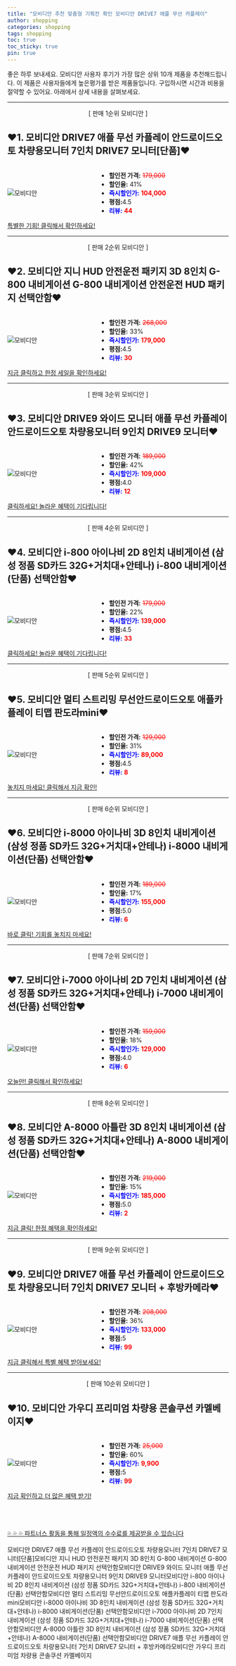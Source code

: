 ```yaml
---
title: "모비디안 추천 맞춤형 기획전 확인 모비디안 DRIVE7 애플 무선 카플레이"
author: shopping
categories: shopping
tags: shopping
toc: true
toc_sticky: true
pin: true
---
```

좋은 하루 보내세요.  모비디안 사용자 후기가 가장 많은 상위 10개 제품을 추천해드립니다. 이 제품은 사용자들에게 높은평가를 받은 제품들입니다. 구입하시면 시간과 비용을 절약할 수 있어요. 아래에서 상세 내용을 살펴보세요.

---
<p class="toplist" style="margin: 0 auto; display: block; width: fit-content;">[ 판매 1순위 모비디안 ]</p>

<h2><strong>❤️1. 모비디안 DRIVE7 애플 무선 카플레이 안드로이드오토 차량용모니터 7인치 DRIVE7 모니터[단품]❤️</strong></h2>

<div style="display: flex; align-items: center;">
    <div style="flex: 0.4;">
        <img src="https://thumbnail8.coupangcdn.com/thumbnails/remote/230x230ex/image/vendor_inventory/3063/7a8093d31ba9d19cd189bbec14a99709c190115b9c1a9e7fb17180137b52.jpg" alt="모비디안" style="max-width: 100%;">
    </div>
    <div style="flex: 0.6; margin-left: 10px;">
        <ul>
            <li><strong>할인전 가격:</strong> <del style="color: red;">179,000</del></li>
            <li><strong>할인율:</strong> 41%</li>
            <li><span style='color:blue'><strong>즉시할인가:</strong></span> <span style='color:red'><strong>104,000</strong></span></li>
            <li><strong>평점:</strong>4.5</li>
            <li><span style='color:blue'><strong>리뷰:</strong></span> <span style='color:red'><strong>44</strong></span></li>
        </ul>
    </div>
</div>
<div class="center">
    <a href="https://William4Davisa.github.io?lptag=AF9450613&subid=githubio&pageKey=7597399725&traceid=V0-153&itemId=20089523358&vendorItemId=89676196776" class="myButton">
        특별한 기회! 클릭해서 확인하세요!
    </a>
</div>


---
<p class="toplist" style="margin: 0 auto; display: block; width: fit-content;">[ 판매 2순위 모비디안 ]</p>

<h2><strong>❤️2. 모비디안 지니 HUD 안전운전 패키지 3D 8인치 G-800 내비게이션 G-800 내비게이션 안전운전 HUD 패키지 선택안함❤️</strong></h2>

<div style="display: flex; align-items: center;">
    <div style="flex: 0.4;">
        <img src="https://thumbnail6.coupangcdn.com/thumbnails/remote/230x230ex/image/vendor_inventory/06f4/f7c85c69b81c9cd850142741dc67e0fe0b02ca231f36a2976b44a6e977bc.jpg" alt="모비디안" style="max-width: 100%;">
    </div>
    <div style="flex: 0.6; margin-left: 10px;">
        <ul>
            <li><strong>할인전 가격:</strong> <del style="color: red;">268,000</del></li>
            <li><strong>할인율:</strong> 33%</li>
            <li><span style='color:blue'><strong>즉시할인가:</strong></span> <span style='color:red'><strong>179,000</strong></span></li>
            <li><strong>평점:</strong>4.5</li>
            <li><span style='color:blue'><strong>리뷰:</strong></span> <span style='color:red'><strong>30</strong></span></li>
        </ul>
    </div>
</div>
<div class="center">
    <a href="https://William4Davisa.github.io?lptag=AF9450613&subid=githubio&pageKey=7657980646&traceid=V0-153&itemId=20393944298&vendorItemId=89676220680" class="myButton">
        지금 클릭하고 한정 세일을 확인하세요!
    </a>
</div>


---
<p class="toplist" style="margin: 0 auto; display: block; width: fit-content;">[ 판매 3순위 모비디안 ]</p>

<h2><strong>❤️3. 모비디안 DRIVE9 와이드 모니터 애플 무선 카플레이 안드로이드오토 차량용모니터 9인치 DRIVE9 모니터❤️</strong></h2>

<div style="display: flex; align-items: center;">
    <div style="flex: 0.4;">
        <img src="https://thumbnail10.coupangcdn.com/thumbnails/remote/230x230ex/image/vendor_inventory/3322/76e7956b2fac47a2dcd3b58f9138a3eb39e9ca2ca959635754800c219c32.jpg" alt="모비디안" style="max-width: 100%;">
    </div>
    <div style="flex: 0.6; margin-left: 10px;">
        <ul>
            <li><strong>할인전 가격:</strong> <del style="color: red;">189,000</del></li>
            <li><strong>할인율:</strong> 42%</li>
            <li><span style='color:blue'><strong>즉시할인가:</strong></span> <span style='color:red'><strong>109,000</strong></span></li>
            <li><strong>평점:</strong>4.0</li>
            <li><span style='color:blue'><strong>리뷰:</strong></span> <span style='color:red'><strong>12</strong></span></li>
        </ul>
    </div>
</div>
<div class="center">
    <a href="https://William4Davisa.github.io?lptag=AF9450613&subid=githubio&pageKey=7743963306&traceid=V0-153&itemId=20841842525&vendorItemId=89676209832" class="myButton">
        클릭하세요! 놀라운 혜택이 기다립니다!
    </a>
</div>


---
<p class="toplist" style="margin: 0 auto; display: block; width: fit-content;">[ 판매 4순위 모비디안 ]</p>

<h2><strong>❤️4. 모비디안 i-800 아이나비 2D 8인치 내비게이션 (삼성 정품 SD카드 32G+거치대+안테나) i-800 내비게이션(단품) 선택안함❤️</strong></h2>

<div style="display: flex; align-items: center;">
    <div style="flex: 0.4;">
        <img src="https://thumbnail7.coupangcdn.com/thumbnails/remote/230x230ex/image/vendor_inventory/866d/b811295179c14327251cf3baa4a77599ee69e89427d14a417e8a8fa4e358.jpg" alt="모비디안" style="max-width: 100%;">
    </div>
    <div style="flex: 0.6; margin-left: 10px;">
        <ul>
            <li><strong>할인전 가격:</strong> <del style="color: red;">179,000</del></li>
            <li><strong>할인율:</strong> 22%</li>
            <li><span style='color:blue'><strong>즉시할인가:</strong></span> <span style='color:red'><strong>139,000</strong></span></li>
            <li><strong>평점:</strong>4.5</li>
            <li><span style='color:blue'><strong>리뷰:</strong></span> <span style='color:red'><strong>33</strong></span></li>
        </ul>
    </div>
</div>
<div class="center">
    <a href="https://William4Davisa.github.io?lptag=AF9450613&subid=githubio&pageKey=7461364758&traceid=V0-153&itemId=19448521973&vendorItemId=89676190273" class="myButton">
        클릭하세요! 놀라운 혜택이 기다립니다!
    </a>
</div>


---
<p class="toplist" style="margin: 0 auto; display: block; width: fit-content;">[ 판매 5순위 모비디안 ]</p>

<h2><strong>❤️5. 모비디안 멀티 스트리밍 무선안드로이드오토 애플카플레이 티맵 판도라mini❤️</strong></h2>

<div style="display: flex; align-items: center;">
    <div style="flex: 0.4;">
        <img src="https://thumbnail10.coupangcdn.com/thumbnails/remote/230x230ex/image/vendor_inventory/a2c7/dda37b37ac2cdd82073d6bc1d18acb5fcc3b67d75647fcffbee06d93761b.jpg" alt="모비디안" style="max-width: 100%;">
    </div>
    <div style="flex: 0.6; margin-left: 10px;">
        <ul>
            <li><strong>할인전 가격:</strong> <del style="color: red;">129,000</del></li>
            <li><strong>할인율:</strong> 31%</li>
            <li><span style='color:blue'><strong>즉시할인가:</strong></span> <span style='color:red'><strong>89,000</strong></span></li>
            <li><strong>평점:</strong>4.5</li>
            <li><span style='color:blue'><strong>리뷰:</strong></span> <span style='color:red'><strong>8</strong></span></li>
        </ul>
    </div>
</div>
<div class="center">
    <a href="https://William4Davisa.github.io?lptag=AF9450613&subid=githubio&pageKey=7730049841&traceid=V0-153&itemId=20769472045&vendorItemId=89676199012" class="myButton">
        놓치지 마세요! 클릭해서 지금 확인!
    </a>
</div>


---
<p class="toplist" style="margin: 0 auto; display: block; width: fit-content;">[ 판매 6순위 모비디안 ]</p>

<h2><strong>❤️6. 모비디안 i-8000 아이나비 3D 8인치 내비게이션 (삼성 정품 SD카드 32G+거치대+안테나) i-8000 내비게이션(단품) 선택안함❤️</strong></h2>

<div style="display: flex; align-items: center;">
    <div style="flex: 0.4;">
        <img src="https://thumbnail6.coupangcdn.com/thumbnails/remote/230x230ex/image/vendor_inventory/04ee/1268da279248fca3ce068c39031605cdddd17b895b6c95b3f7546af48325.jpg" alt="모비디안" style="max-width: 100%;">
    </div>
    <div style="flex: 0.6; margin-left: 10px;">
        <ul>
            <li><strong>할인전 가격:</strong> <del style="color: red;">189,000</del></li>
            <li><strong>할인율:</strong> 17%</li>
            <li><span style='color:blue'><strong>즉시할인가:</strong></span> <span style='color:red'><strong>155,000</strong></span></li>
            <li><strong>평점:</strong>5.0</li>
            <li><span style='color:blue'><strong>리뷰:</strong></span> <span style='color:red'><strong>6</strong></span></li>
        </ul>
    </div>
</div>
<div class="center">
    <a href="https://William4Davisa.github.io?lptag=AF9450613&subid=githubio&pageKey=7913021877&traceid=V0-153&itemId=21718329525&vendorItemId=89676227893" class="myButton">
        바로 클릭! 기회를 놓치지 마세요!
    </a>
</div>


---
<p class="toplist" style="margin: 0 auto; display: block; width: fit-content;">[ 판매 7순위 모비디안 ]</p>

<h2><strong>❤️7. 모비디안 i-7000 아이나비 2D 7인치 내비게이션 (삼성 정품 SD카드 32G+거치대+안테나) i-7000 내비게이션(단품) 선택안함❤️</strong></h2>

<div style="display: flex; align-items: center;">
    <div style="flex: 0.4;">
        <img src="https://thumbnail6.coupangcdn.com/thumbnails/remote/230x230ex/image/vendor_inventory/9566/e3cb2dcea173761caa46abca9a2a9002ae82b953d9f2a0aedc6648a0c7cc.jpg" alt="모비디안" style="max-width: 100%;">
    </div>
    <div style="flex: 0.6; margin-left: 10px;">
        <ul>
            <li><strong>할인전 가격:</strong> <del style="color: red;">159,000</del></li>
            <li><strong>할인율:</strong> 18%</li>
            <li><span style='color:blue'><strong>즉시할인가:</strong></span> <span style='color:red'><strong>129,000</strong></span></li>
            <li><strong>평점:</strong>4.0</li>
            <li><span style='color:blue'><strong>리뷰:</strong></span> <span style='color:red'><strong>6</strong></span></li>
        </ul>
    </div>
</div>
<div class="center">
    <a href="https://William4Davisa.github.io?lptag=AF9450613&subid=githubio&pageKey=7913048692&traceid=V0-153&itemId=21718454679&vendorItemId=89676212617" class="myButton">
        오늘만! 클릭해서 확인하세요!
    </a>
</div>


---
<p class="toplist" style="margin: 0 auto; display: block; width: fit-content;">[ 판매 8순위 모비디안 ]</p>

<h2><strong>❤️8. 모비디안 A-8000 아틀란 3D 8인치 내비게이션 (삼성 정품 SD카드 32G+거치대+안테나) A-8000 내비게이션(단품) 선택안함❤️</strong></h2>

<div style="display: flex; align-items: center;">
    <div style="flex: 0.4;">
        <img src="https://thumbnail6.coupangcdn.com/thumbnails/remote/230x230ex/image/vendor_inventory/51cd/22f63bf8a2c6985de8ac0f5a7a4ecfa45d9e45c877766f931e1b6f821b57.jpg" alt="모비디안" style="max-width: 100%;">
    </div>
    <div style="flex: 0.6; margin-left: 10px;">
        <ul>
            <li><strong>할인전 가격:</strong> <del style="color: red;">219,000</del></li>
            <li><strong>할인율:</strong> 15%</li>
            <li><span style='color:blue'><strong>즉시할인가:</strong></span> <span style='color:red'><strong>185,000</strong></span></li>
            <li><strong>평점:</strong>5.0</li>
            <li><span style='color:blue'><strong>리뷰:</strong></span> <span style='color:red'><strong>2</strong></span></li>
        </ul>
    </div>
</div>
<div class="center">
    <a href="https://William4Davisa.github.io?lptag=AF9450613&subid=githubio&pageKey=7913058752&traceid=V0-153&itemId=21718500236&vendorItemId=89676230538" class="myButton">
        지금 클릭! 한정 혜택을 확인하세요!
    </a>
</div>


---
<p class="toplist" style="margin: 0 auto; display: block; width: fit-content;">[ 판매 9순위 모비디안 ]</p>

<h2><strong>❤️9. 모비디안 DRIVE7 애플 무선 카플레이 안드로이드오토 차량용모니터 7인치 DRIVE7 모니터 + 후방카메라❤️</strong></h2>

<div style="display: flex; align-items: center;">
    <div style="flex: 0.4;">
        <img src="https://thumbnail8.coupangcdn.com/thumbnails/remote/230x230ex/image/vendor_inventory/3063/7a8093d31ba9d19cd189bbec14a99709c190115b9c1a9e7fb17180137b52.jpg" alt="모비디안" style="max-width: 100%;">
    </div>
    <div style="flex: 0.6; margin-left: 10px;">
        <ul>
            <li><strong>할인전 가격:</strong> <del style="color: red;">208,000</del></li>
            <li><strong>할인율:</strong> 36%</li>
            <li><span style='color:blue'><strong>즉시할인가:</strong></span> <span style='color:red'><strong>133,000</strong></span></li>
            <li><strong>평점:</strong>5</li>
            <li><span style='color:blue'><strong>리뷰:</strong></span> <span style='color:red'><strong>99</strong></span></li>
        </ul>
    </div>
</div>
<div class="center">
    <a href="https://William4Davisa.github.io?lptag=AF9450613&subid=githubio&pageKey=7899291111&traceid=V0-153&itemId=21644832059&vendorItemId=89676196782" class="myButton">
        지금 클릭해서 특별 혜택 받아보세요!
    </a>
</div>


---
<p class="toplist" style="margin: 0 auto; display: block; width: fit-content;">[ 판매 10순위 모비디안 ]</p>

<h2><strong>❤️10. 모비디안 가우디 프리미엄 차량용 콘솔쿠션 카멜베이지❤️</strong></h2>

<div style="display: flex; align-items: center;">
    <div style="flex: 0.4;">
        <img src="https://thumbnail7.coupangcdn.com/thumbnails/remote/230x230ex/image/vendor_inventory/0a76/8f35756fda3edc493d1cb85f4072a8505ca1420312ba9ff13692dc837fb7.jpg" alt="모비디안" style="max-width: 100%;">
    </div>
    <div style="flex: 0.6; margin-left: 10px;">
        <ul>
            <li><strong>할인전 가격:</strong> <del style="color: red;">25,000</del></li>
            <li><strong>할인율:</strong> 60%</li>
            <li><span style='color:blue'><strong>즉시할인가:</strong></span> <span style='color:red'><strong>9,900</strong></span></li>
            <li><strong>평점:</strong>5</li>
            <li><span style='color:blue'><strong>리뷰:</strong></span> <span style='color:red'><strong>99</strong></span></li>
        </ul>
    </div>
</div>
<div class="center">
    <a href="https://William4Davisa.github.io?lptag=AF9450613&subid=githubio&pageKey=8096450405&traceid=V0-153&itemId=22891258269&vendorItemId=89925822367" class="myButton">
        지금 확인하고 더 많은 혜택 받기!
    </a>
</div>

<br><br><br>[💦 💦 💦 파트너스 활동을 통해 일정액의 수수료를 제공받을 수 있습니다](https://link.coupang.com/a/bcpT2c)<br><br>모비디안 DRIVE7 애플 무선 카플레이 안드로이드오토 차량용모니터 7인치 DRIVE7 모니터[단품]모비디안 지니 HUD 안전운전 패키지 3D 8인치 G-800 내비게이션 G-800 내비게이션 안전운전 HUD 패키지 선택안함모비디안 DRIVE9 와이드 모니터 애플 무선 카플레이 안드로이드오토 차량용모니터 9인치 DRIVE9 모니터모비디안 i-800 아이나비 2D 8인치 내비게이션 (삼성 정품 SD카드 32G+거치대+안테나) i-800 내비게이션(단품) 선택안함모비디안 멀티 스트리밍 무선안드로이드오토 애플카플레이 티맵 판도라mini모비디안 i-8000 아이나비 3D 8인치 내비게이션 (삼성 정품 SD카드 32G+거치대+안테나) i-8000 내비게이션(단품) 선택안함모비디안 i-7000 아이나비 2D 7인치 내비게이션 (삼성 정품 SD카드 32G+거치대+안테나) i-7000 내비게이션(단품) 선택안함모비디안 A-8000 아틀란 3D 8인치 내비게이션 (삼성 정품 SD카드 32G+거치대+안테나) A-8000 내비게이션(단품) 선택안함모비디안 DRIVE7 애플 무선 카플레이 안드로이드오토 차량용모니터 7인치 DRIVE7 모니터 + 후방카메라모비디안 가우디 프리미엄 차량용 콘솔쿠션 카멜베이지